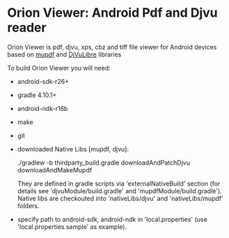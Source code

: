 # Orion Viewer: Android Pdf and Djvu reader

Orion Viewer is pdf, djvu, xps, cbz and tiff file viewer for Android
devices based on
[mupdf](http://mupdf.com/docs/how-to-build-mupdf-for-android) and
[DjVuLibre](https://sourceforge.net/p/djvu/djvulibre-git/ci/master/tree/)
libraries

To build Orion Viewer you will need:

 * android-sdk-r26+
 * gradle 4.10.1+
 * android-ndk-r16b
 * make
 * git

 * downloaded Native Libs [mupdf, djvu]:

    ./gradlew -b  thirdparty_build.gradle downloadAndPatchDjvu downloadAndMakeMupdf

    They are defined in gradle scripts via 'externalNativeBuild' section
    (for details see 'djvuModule/build.gradle' and 'mupdfModule/build.gradle').
    Native libs are checkouted into 'nativeLibs/djvu' and 'nativeLibs/mupdf' folders.

 * specify path to android-sdk, android-ndk in 'local.properties' (use 'local.properties.sample' as example).